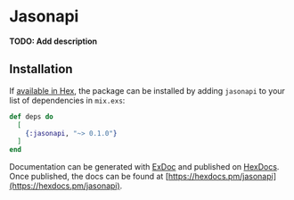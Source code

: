 # Jasonapi

**TODO: Add description**

## Installation

If [available in Hex](https://hex.pm/docs/publish), the package can be installed
by adding `jasonapi` to your list of dependencies in `mix.exs`:

```elixir
def deps do
  [
    {:jasonapi, "~> 0.1.0"}
  ]
end
```

Documentation can be generated with [ExDoc](https://github.com/elixir-lang/ex_doc)
and published on [HexDocs](https://hexdocs.pm). Once published, the docs can
be found at [https://hexdocs.pm/jasonapi](https://hexdocs.pm/jasonapi).

